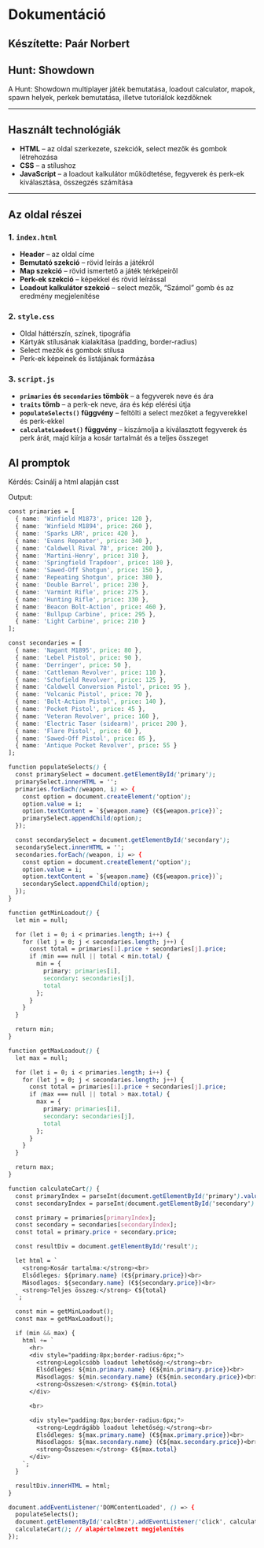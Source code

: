 # Dokumentáció
Készítette: Paár Norbert
---
## Hunt: Showdown
A Hunt: Showdown multiplayer játék bemutatása, loadout calculator, mapok, spawn helyek, perkek bemutatása, illetve tutoriálok kezdőknek

---

## Használt technológiák
- **HTML** – az oldal szerkezete, szekciók, select mezők és gombok létrehozása  
- **CSS** – a stílushoz
- **JavaScript** – a loadout kalkulátor működtetése, fegyverek és perk-ek kiválasztása, összegzés számítása

---

## Az oldal részei

### 1. `index.html`
- **Header** – az oldal címe  
- **Bemutató szekció** – rövid leírás a játékról  
- **Map szekció** – rövid ismertető a játék térképeiről  
- **Perk-ek szekció** – képekkel és rövid leírással  
- **Loadout kalkulátor szekció** – select mezők, “Számol” gomb és az eredmény megjelenítése

### 2. `style.css`
- Oldal háttérszín, színek, tipográfia  
- Kártyák stílusának kialakítása (padding, border-radius)  
- Select mezők és gombok stílusa  
- Perk-ek képeinek és listájának formázása  

### 3. `script.js`
- **`primaries` és `secondaries` tömbök** – a fegyverek neve és ára  
- **`traits` tömb** – a perk-ek neve, ára és kép elérési útja  
- **`populateSelects()` függvény** – feltölti a select mezőket a fegyverekkel és perk-ekkel  
- **`calculateLoadout()` függvény** – kiszámolja a kiválasztott fegyverek és perk árát, majd kiírja a kosár tartalmát és a teljes összeget  

## AI promptok


Kérdés: Csinálj a html alapján csst

Output:

```css
const primaries = [
  { name: 'Winfield M1873', price: 120 },
  { name: 'Winfield M1894', price: 260 },
  { name: 'Sparks LRR', price: 420 },
  { name: 'Evans Repeater', price: 340 },
  { name: 'Caldwell Rival 78', price: 200 },
  { name: 'Martini-Henry', price: 310 },
  { name: 'Springfield Trapdoor', price: 180 },
  { name: 'Sawed-Off Shotgun', price: 150 },
  { name: 'Repeating Shotgun', price: 380 },
  { name: 'Double Barrel', price: 230 },
  { name: 'Varmint Rifle', price: 275 },
  { name: 'Hunting Rifle', price: 330 },
  { name: 'Beacon Bolt-Action', price: 460 },
  { name: 'Bullpup Carbine', price: 295 },
  { name: 'Light Carbine', price: 210 }
];

const secondaries = [
  { name: 'Nagant M1895', price: 80 },
  { name: 'Lebel Pistol', price: 90 },
  { name: 'Derringer', price: 50 },
  { name: 'Cattleman Revolver', price: 110 },
  { name: 'Schofield Revolver', price: 125 },
  { name: 'Caldwell Conversion Pistol', price: 95 },
  { name: 'Volcanic Pistol', price: 70 },
  { name: 'Bolt-Action Pistol', price: 140 },
  { name: 'Pocket Pistol', price: 45 },
  { name: 'Veteran Revolver', price: 160 },
  { name: 'Electric Taser (sidearm)', price: 200 },
  { name: 'Flare Pistol', price: 60 },
  { name: 'Sawed-Off Pistol', price: 85 },
  { name: 'Antique Pocket Revolver', price: 55 }
];

function populateSelects() {
  const primarySelect = document.getElementById('primary');
  primarySelect.innerHTML = '';
  primaries.forEach((weapon, i) => {
    const option = document.createElement('option');
    option.value = i;
    option.textContent = `${weapon.name} (€${weapon.price})`;
    primarySelect.appendChild(option);
  });

  const secondarySelect = document.getElementById('secondary');
  secondarySelect.innerHTML = '';
  secondaries.forEach((weapon, i) => {
    const option = document.createElement('option');
    option.value = i;
    option.textContent = `${weapon.name} (€${weapon.price})`;
    secondarySelect.appendChild(option);
  });
}

function getMinLoadout() {
  let min = null;

  for (let i = 0; i < primaries.length; i++) {
    for (let j = 0; j < secondaries.length; j++) {
      const total = primaries[i].price + secondaries[j].price;
      if (min === null || total < min.total) {
        min = {
          primary: primaries[i],
          secondary: secondaries[j],
          total
        };
      }
    }
  }

  return min;
}

function getMaxLoadout() {
  let max = null;

  for (let i = 0; i < primaries.length; i++) {
    for (let j = 0; j < secondaries.length; j++) {
      const total = primaries[i].price + secondaries[j].price;
      if (max === null || total > max.total) {
        max = {
          primary: primaries[i],
          secondary: secondaries[j],
          total
        };
      }
    }
  }

  return max;
}

function calculateCart() {
  const primaryIndex = parseInt(document.getElementById('primary').value, 10) || 0;
  const secondaryIndex = parseInt(document.getElementById('secondary').value, 10) || 0;

  const primary = primaries[primaryIndex];
  const secondary = secondaries[secondaryIndex];
  const total = primary.price + secondary.price;

  const resultDiv = document.getElementById('result');

  let html = `
    <strong>Kosár tartalma:</strong><br>
    Elsődleges: ${primary.name} (€${primary.price})<br>
    Másodlagos: ${secondary.name} (€${secondary.price})<br>
    <strong>Teljes összeg:</strong> €${total}
  `;

  const min = getMinLoadout();
  const max = getMaxLoadout();

  if (min && max) {
    html += `
      <hr>
      <div style="padding:8px;border-radius:6px;">
        <strong>Legolcsóbb loadout lehetőség:</strong><br>
        Elsődleges: ${min.primary.name} (€${min.primary.price})<br>
        Másodlagos: ${min.secondary.name} (€${min.secondary.price})<br>
        <strong>Összesen:</strong> €${min.total}
      </div>

      <br>

      <div style="padding:8px;border-radius:6px;">
        <strong>Legdrágább loadout lehetőség:</strong><br>
        Elsődleges: ${max.primary.name} (€${max.primary.price})<br>
        Másodlagos: ${max.secondary.name} (€${max.secondary.price})<br>
        <strong>Összesen:</strong> €${max.total}
      </div>
    `;
  }

  resultDiv.innerHTML = html;
}

document.addEventListener('DOMContentLoaded', () => {
  populateSelects();
  document.getElementById('calcBtn').addEventListener('click', calculateCart);
  calculateCart(); // alapértelmezett megjelenítés
});


```